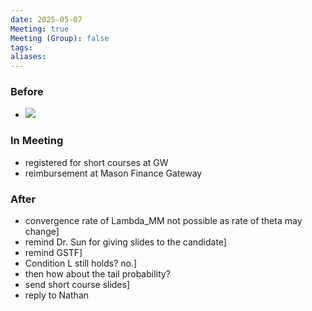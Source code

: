 ```yaml
---
date: 2025-05-07
Meeting: true
Meeting (Group): false
tags: 
aliases:
---
```


### Before
- ![](IMG_5560.jpg)

### In Meeting
- registered for short courses at GW
- reimbursement at Mason Finance Gateway

### After
- convergence rate of Lambda_MM not possible as rate of theta may change]
- remind Dr. Sun for giving slides to the candidate]
- remind GSTF]
- Condition L still holds? no.]
- then how about the tail probability?
- send short course slides]
- reply to Nathan